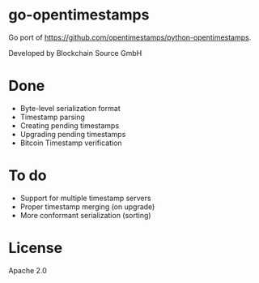 # go-opentimestamps

Go port of https://github.com/opentimestamps/python-opentimestamps.

Developed by Blockchain Source GmbH

# Done

* Byte-level serialization format
* Timestamp parsing
* Creating pending timestamps
* Upgrading pending timestamps
* Bitcoin Timestamp verification

# To do

* Support for multiple timestamp servers
* Proper timestamp merging (on upgrade)
* More conformant serialization (sorting)

# License

Apache 2.0

